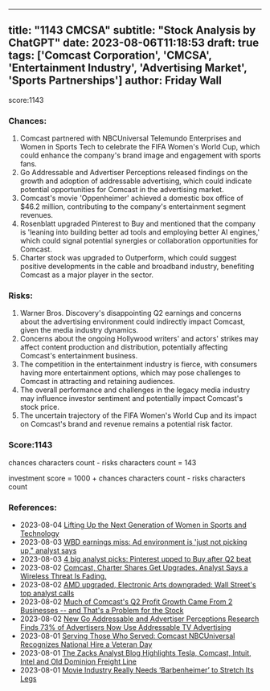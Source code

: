 
---
title: "1143 CMCSA"
subtitle: "Stock Analysis by ChatGPT"
date: 2023-08-06T11:18:53
draft: true
tags: ['Comcast Corporation', 'CMCSA', 'Entertainment Industry', 'Advertising Market', 'Sports Partnerships']
author: Friday Wall
---

score:1143
### Chances:
1. Comcast partnered with NBCUniversal Telemundo Enterprises and Women in Sports Tech to celebrate the FIFA Women's World Cup, which could enhance the company's brand image and engagement with sports fans.
2. Go Addressable and Advertiser Perceptions released findings on the growth and adoption of addressable advertising, which could indicate potential opportunities for Comcast in the advertising market.
3. Comcast's movie 'Oppenheimer' achieved a domestic box office of $46.2 million, contributing to the company's entertainment segment revenues.
4. Rosenblatt upgraded Pinterest to Buy and mentioned that the company is 'leaning into building better ad tools and employing better AI engines,' which could signal potential synergies or collaboration opportunities for Comcast.
5. Charter stock was upgraded to Outperform, which could suggest positive developments in the cable and broadband industry, benefiting Comcast as a major player in the sector.
### Risks:
1. Warner Bros. Discovery's disappointing Q2 earnings and concerns about the advertising environment could indirectly impact Comcast, given the media industry dynamics.
2. Concerns about the ongoing Hollywood writers' and actors' strikes may affect content production and distribution, potentially affecting Comcast's entertainment business.
3. The competition in the entertainment industry is fierce, with consumers having more entertainment options, which may pose challenges to Comcast in attracting and retaining audiences.
4. The overall performance and challenges in the legacy media industry may influence investor sentiment and potentially impact Comcast's stock price.
5. The uncertain trajectory of the FIFA Women's World Cup and its impact on Comcast's brand and revenue remains a potential risk factor.
### Score:1143
chances characters count - risks characters count = 143

investment score = 1000 + chances characters count - risks characters count
### References:
- 2023-08-04 [Lifting Up the Next Generation of Women in Sports and Technology](https://finance.yahoo.com/news/lifting-next-generation-women-sports-160800239.html?.tsrc=rss)
- 2023-08-03 [WBD earnings miss: Ad environment is 'just not picking up," analyst says](https://finance.yahoo.com/video/wbd-earnings-miss-ad-environment-140502722.html?.tsrc=rss)
- 2023-08-03 [4 big analyst picks: Pinterest upped to Buy after Q2 beat](https://finance.yahoo.com/news/4-big-analyst-picks-pinterest-051754419.html?.tsrc=rss)
- 2023-08-02 [Comcast, Charter Shares Get Upgrades. Analyst Says a Wireless Threat Is Fading.](https://finance.yahoo.com/m/b22b59a5-2bd6-3adf-b9ff-8e10693415c9/comcast%2C-charter-shares-get.html?.tsrc=rss)
- 2023-08-02 [AMD upgraded, Electronic Arts downgraded: Wall Street's top analyst calls](https://finance.yahoo.com/news/amd-upgraded-electronic-arts-downgraded-135653412.html?.tsrc=rss)
- 2023-08-02 [Much of Comcast's Q2 Profit Growth Came From 2 Businesses -- and That's a Problem for the Stock](https://finance.yahoo.com/m/4172b3ee-4540-3fc9-afe2-267c5bb8f533/much-of-comcast%27s-q2-profit.html?.tsrc=rss)
- 2023-08-02 [New Go Addressable and Advertiser Perceptions Research Finds 73% of Advertisers Now Use Addressable TV Advertising](https://finance.yahoo.com/news/addressable-advertiser-perceptions-research-finds-162400761.html?.tsrc=rss)
- 2023-08-01 [Serving Those Who Served: Comcast NBCUniversal Recognizes National Hire a Veteran Day](https://finance.yahoo.com/news/serving-those-served-comcast-nbcuniversal-141500873.html?.tsrc=rss)
- 2023-08-01 [The Zacks Analyst Blog Highlights Tesla, Comcast, Intuit, Intel and Old Dominion Freight Line](https://finance.yahoo.com/news/zacks-analyst-blog-highlights-tesla-113400037.html?.tsrc=rss)
- 2023-08-01 [Movie Industry Really Needs ‘Barbenheimer’ to Stretch Its Legs](https://finance.yahoo.com/m/2538277e-d957-313d-8c97-3b182847e51d/movie-industry-really-needs.html?.tsrc=rss)


                